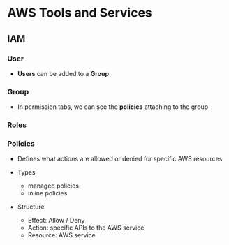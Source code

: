 # AWS Tools and Services
## IAM
### User
- **Users** can be added to a **Group**

### Group
- In permission tabs, we can see the **policies** attaching to the group
### Roles
### Policies
- Defines what actions are allowed or denied for specific AWS resources
- Types
	- managed policies
	- inline policies

- Structure
	- Effect: Allow / Deny
	- Action: specific APIs to the AWS service
	- Resource: AWS service
